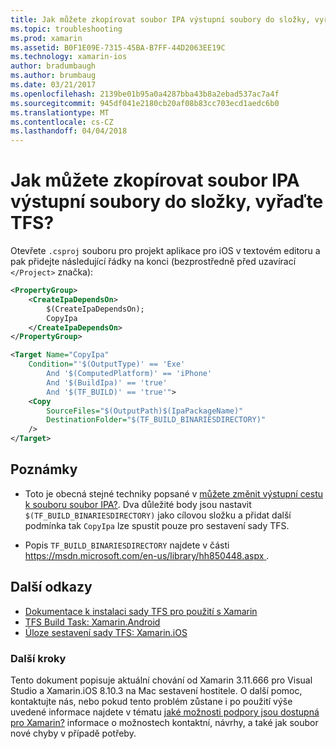 ```yaml
---
title: Jak můžete zkopírovat soubor IPA výstupní soubory do složky, vyřaďte TFS?
ms.topic: troubleshooting
ms.prod: xamarin
ms.assetid: B0F1E09E-7315-45BA-B7FF-44D2063EE19C
ms.technology: xamarin-ios
author: bradumbaugh
ms.author: brumbaug
ms.date: 03/21/2017
ms.openlocfilehash: 2139be01b95a0a4287bba43b8a2ebad537ac7a4f
ms.sourcegitcommit: 945df041e2180cb20af08b83cc703ecd1aedc6b0
ms.translationtype: MT
ms.contentlocale: cs-CZ
ms.lasthandoff: 04/04/2018
---
```

# <a name="how-can-i-copy-ipa-output-files-to-the-tfs-drop-folder"></a>Jak můžete zkopírovat soubor IPA výstupní soubory do složky, vyřaďte TFS?

Otevřete `.csproj` souboru pro projekt aplikace pro iOS v textovém editoru a pak přidejte následující řádky na konci (bezprostředně před uzavírací `</Project>` značka):

```xml
<PropertyGroup>
    <CreateIpaDependsOn>
        $(CreateIpaDependsOn);
        CopyIpa
    </CreateIpaDependsOn>
</PropertyGroup>

<Target Name="CopyIpa"
    Condition="'$(OutputType)' == 'Exe'
        And '$(ComputedPlatform)' == 'iPhone'
        And '$(BuildIpa)' == 'true'
        And '$(TF_BUILD)' == 'true'">
    <Copy
        SourceFiles="$(OutputPath)$(IpaPackageName)"
        DestinationFolder="$(TF_BUILD_BINARIESDIRECTORY)"
    />
</Target>
```

## <a name="notes"></a>Poznámky

-   Toto je obecná stejné techniky popsané v [můžete změnit výstupní cestu k souboru soubor IPA?](~/ios/troubleshooting/questions/ipa-output-path.md). Dva důležité body jsou nastavit `$(TF_BUILD_BINARIESDIRECTORY)` jako cílovou složku a přidat další podmínka tak `CopyIpa` lze spustit pouze pro sestavení sady TFS.

-   Popis `TF_BUILD_BINARIESDIRECTORY` najdete v části [ https://msdn.microsoft.com/en-us/library/hh850448.aspx ](https://msdn.microsoft.com/en-us/library/hh850448.aspx).

## <a name="additional-references"></a>Další odkazy

- [Dokumentace k instalaci sady TFS pro použití s Xamarin](https://docs.microsoft.com/vsts/tfvc/overview)
- [TFS Build Task: Xamarin.Android](https://docs.microsoft.com/en-us/vsts/build-release/tasks/build/xamarin-android)
- [Úloze sestavení sady TFS: Xamarin.iOS](https://docs.microsoft.com/en-us/vsts/build-release/tasks/build/xamarin-ios)

### <a name="next-steps"></a>Další kroky
Tento dokument popisuje aktuální chování od Xamarin 3.11.666 pro Visual Studio a Xamarin.iOS 8.10.3 na Mac sestavení hostitele. O další pomoc, kontaktujte nás, nebo pokud tento problém zůstane i po použití výše uvedené informace najdete v tématu [jaké možnosti podpory jsou dostupná pro Xamarin?](~/cross-platform/troubleshooting/support-options.md) informace o možnostech kontaktní, návrhy, a také jak soubor nové chyby v případě potřeby. 



